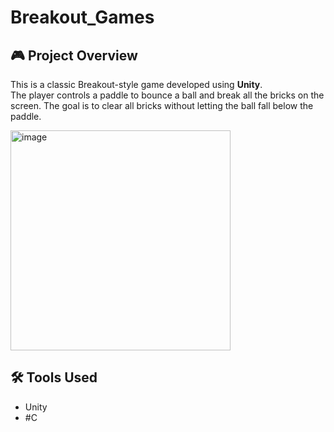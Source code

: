 # Breakout_Games

## 🎮 Project Overview
This is a classic Breakout-style game developed using **Unity**.  
The player controls a paddle to bounce a ball and break all the bricks on the screen. The goal is to clear all bricks without letting the ball fall below the paddle.


<img width="352" alt="image" src="https://github.com/user-attachments/assets/e3c22b03-e2da-4ae7-b0fa-33c59113f6bc" />


## 🛠️ Tools Used
- Unity 
- #C   

